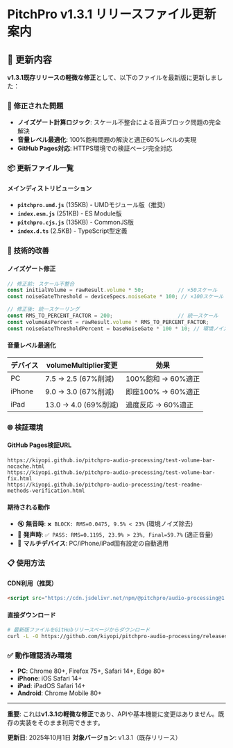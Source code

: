 # PitchPro v1.3.1 リリースファイル更新案内

## 🔄 更新内容

**v1.3.1既存リリースの軽微な修正**として、以下のファイルを最新版に更新しました：

### 🔧 **修正された問題**
- **ノイズゲート計算ロジック**: スケール不整合による音声ブロック問題の完全解決
- **音量レベル最適化**: 100%飽和問題の解決と適正60%レベルの実現
- **GitHub Pages対応**: HTTPS環境での検証ページ完全対応

### 📦 **更新ファイル一覧**

#### **メインディストリビューション**
- **`pitchpro.umd.js`** (135KB) - UMDモジュール版（推奨）
- **`index.esm.js`** (251KB) - ES Module版
- **`pitchpro.cjs.js`** (135KB) - CommonJS版
- **`index.d.ts`** (2.5KB) - TypeScript型定義

### 🎯 **技術的改善**

#### **ノイズゲート修正**
```typescript
// 修正前: スケール不整合
const initialVolume = rawResult.volume * 50;           // ×50スケール
const noiseGateThreshold = deviceSpecs.noiseGate * 100; // ×100スケール

// 修正後: 統一スケーリング
const RMS_TO_PERCENT_FACTOR = 200;                     // 統一スケール
const volumeAsPercent = rawResult.volume * RMS_TO_PERCENT_FACTOR;
const noiseGateThresholdPercent = baseNoiseGate * 100 * 10; // 環境ノイズ対応
```

#### **音量レベル最適化**
| デバイス | volumeMultiplier変更 | 効果 |
|---------|-------------------|------|
| PC | 7.5 → 2.5 (67%削減) | 100%飽和 → 60%適正 |
| iPhone | 9.0 → 3.0 (67%削減) | 即座100% → 60%適正 |
| iPad | 13.0 → 4.0 (69%削減) | 過度反応 → 60%適正 |

### 🌐 **検証環境**

#### **GitHub Pages検証URL**
```
https://kiyopi.github.io/pitchpro-audio-processing/test-volume-bar-nocache.html
https://kiyopi.github.io/pitchpro-audio-processing/test-volume-bar-fix.html
https://kiyopi.github.io/pitchpro-audio-processing/test-readme-methods-verification.html
```

#### **期待される動作**
- 🔇 **無音時**: `❌ BLOCK: RMS=0.0475, 9.5% < 23%` (環境ノイズ除去)
- 🎤 **発声時**: `✅ PASS: RMS=0.1195, 23.9% > 23%, Final=59.7%` (適正音量)
- 📱 **マルチデバイス**: PC/iPhone/iPad固有設定の自動適用

### 📋 **使用方法**

#### **CDN利用（推奨）**
```html
<script src="https://cdn.jsdelivr.net/npm/@pitchpro/audio-processing@1.3.1/dist/pitchpro.umd.js"></script>
```

#### **直接ダウンロード**
```bash
# 最新版ファイルをGitHubリリースページからダウンロード
curl -L -O https://github.com/kiyopi/pitchpro-audio-processing/releases/download/v1.3.1/pitchpro.umd.js
```

### ✅ **動作確認済み環境**
- **PC**: Chrome 80+, Firefox 75+, Safari 14+, Edge 80+
- **iPhone**: iOS Safari 14+
- **iPad**: iPadOS Safari 14+
- **Android**: Chrome Mobile 80+

---

**重要**: これは**v1.3.1の軽微な修正**であり、APIや基本機能に変更はありません。既存の実装をそのまま利用できます。

**更新日**: 2025年10月1日
**対象バージョン**: v1.3.1（既存リリース）